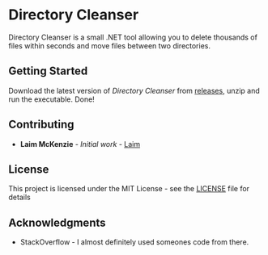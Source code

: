 # Directory Cleanser
Directory Cleanser is a small .NET tool allowing you to delete thousands of files within seconds and move files between two directories. 

## Getting Started

Download the latest version of *Directory Cleanser* from [releases](https://github.com/Laim/Directory-Cleanser/releases), unzip and run the executable.  Done!

## Contributing

* **Laim McKenzie** - *Initial work* - [Laim](https://github.com/Laim)

## License

This project is licensed under the MIT License - see the [LICENSE](LICENSE) file for details

## Acknowledgments

* StackOverflow - I almost definitely used someones code from there. 

